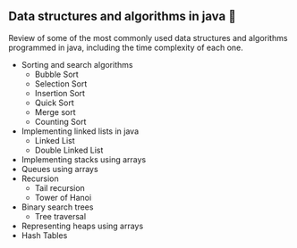 ## Data structures and algorithms in java 📖

Review of some of the most commonly used data structures and algorithms programmed in java, including the time complexity of each one. 

* Sorting and search algorithms
  * Bubble Sort
  * Selection Sort
  * Insertion Sort
  * Quick Sort
  * Merge sort
  * Counting Sort
* Implementing linked lists in java
  * Linked List
  * Double Linked List
* Implementing stacks using arrays
* Queues using arrays
* Recursion
  * Tail recursion
  * Tower of Hanoi
* Binary search trees
  * Tree traversal
* Representing heaps using arrays
* Hash Tables

